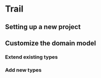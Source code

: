 # Trail

## Setting up a new project

## Customize the domain model

### Extend existing types

### Add new types

